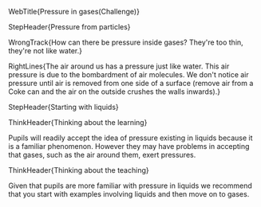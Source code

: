 WebTitle{Pressure in gases(Challenge)}

StepHeader{Pressure from particles}

WrongTrack{How can there be pressure inside gases? They're too thin, they're not like water.}

RightLines{The air around us has a pressure just like water. This air pressure is due to the bombardment of air molecules. We don't notice air pressure until air is removed from one side of a surface (remove air from a Coke can and the air on the outside crushes the walls inwards).}

StepHeader{Starting with liquids}

ThinkHeader{Thinking about the learning}

Pupils will readily accept the idea of pressure existing in liquids because it is a familiar phenomenon. However they may have problems in accepting that gases, such as the air around them, exert pressures.

ThinkHeader{Thinking about the teaching}

Given that pupils are more familiar with pressure in liquids we recommend that you start with examples involving liquids and then move on to gases.

 
 
